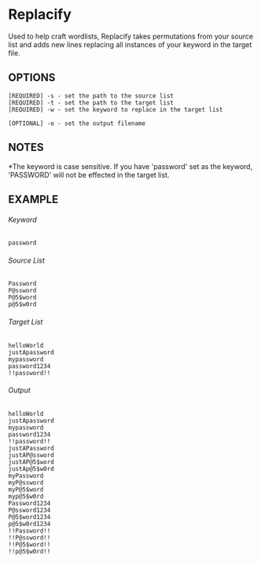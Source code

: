 # Replacify
Used to help craft wordlists, Replacify takes permutations from your source list and adds new lines replacing all instances of your keyword in the target file.

## OPTIONS
```
[REQUIRED] -s - set the path to the source list
[REQUIRED] -t - set the path to the target list
[REQUIRED] -w - set the keyword to replace in the target list

[OPTIONAL] -o - set the output filename
```


## NOTES

*The keyword is case sensitive. If you have 'password' set as the keyword, 'PASSWORD' will not be effected in the target list.




## EXAMPLE
###### Keyword
```
password
```

###### Source List
```
Password
P@ssword
P@5$word
p@5$w0rd
```

###### Target List
```
helloWorld
justApassword
mypassword
password1234
!!password!!
 ```
  
###### Output
```
helloWorld
justApassword
mypassword
password1234
!!password!!
justAPassword
justAP@ssword
justAP@5$word
justAp@5$w0rd
myPassword
myP@ssword
myP@5$word
myp@5$w0rd
Password1234
P@ssword1234
P@5$word1234
p@5$w0rd1234
!!Password!!
!!P@ssword!!
!!P@5$word!!
!!p@5$w0rd!!
```

